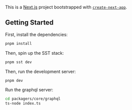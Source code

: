 This is a [Next.js](https://nextjs.org/) project bootstrapped with [`create-next-app`](https://github.com/vercel/next.js/tree/canary/packages/create-next-app).

## Getting Started

First, install the dependencies:

```bash
pnpm install
```

Then, spin up the SST stack:

```bash
pnpm sst dev
```

Then, run the development server:

```bash
pnpm dev
```

Run the graphql server:

```bash
cd packagers/core/graphql
ts-node index.ts
```
